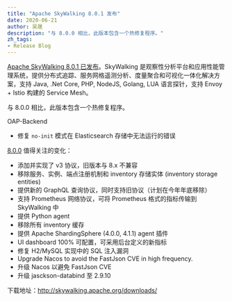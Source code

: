 ```yaml
---
title: "Apache SkyWalking 8.0.1 发布"
date: 2020-06-21
author: 吴晟
description: "与 8.0.0 相比，此版本包含一个热修复程序。"
zh_tags:
- Release Blog
---
```


[Apache SkyWalking 8.0.1 已发布](https://github.com/apache/skywalking/releases/tag/v8.0.1)。SkyWalking 是观察性分析平台和应用性能管理系统，提供分布式追踪、服务网格遥测分析、度量聚合和可视化一体化解决方案，支持 Java, .Net Core, PHP, NodeJS, Golang, LUA 语言探针，支持 Envoy + Istio 构建的 Service Mesh。

与 8.0.0 相比，此版本包含一个热修复程序。

OAP-Backend

- 修复 `no-init` 模式在 Elasticsearch 存储中无法运行的错误

[8.0.0](https://github.com/apache/skywalking/releases/tag/v8.0.0) 值得关注的变化：

- 添加并实现了 v3 协议，旧版本与 8.x 不兼容
- 移除服务、实例、端点注册机制和 inventory 存储实体 (inventory storage entities)
- 提供新的 GraphQL 查询协议，同时支持旧协议（计划在今年年底移除）
- 支持 Prometheus 网络协议，可将 Prometheus 格式的指标传输到 SkyWalking 中
- 提供 Python agent
- 移除所有 inventory 缓存
- 提供 Apache ShardingSphere (4.0.0, 4.1.1) agent 插件
- UI dashboard 100% 可配置，可采用后台定义的新指标
- 修复 H2/MySQL 实现中的 SQL 注入漏洞
- Upgrade Nacos to avoid the FastJson CVE in high frequency.
- 升级 Nacos 以避免 FastJson CVE
- 升级 jasckson-databind 至 2.9.10

下载地址：<http://skywalking.apache.org/downloads/>



